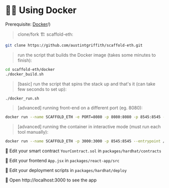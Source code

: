 # 🏄‍♂️ Using Docker

Prerequisite: [Docker](https://docs.docker.com/engine/install/)/)

> clone/fork 🏗 scaffold-eth:

```bash
git clone https://github.com/austintgriffith/scaffold-eth.git
```

> run the script that builds the Docker image (takes some minutes to finish):

```bash
cd scaffold-eth/docker
./docker_build.sh
```

> [basic] run the script that spins the stack up and that's it (can take few seconds to set up):

```bash
./docker_run.sh
```

> [advanced] running front-end on a different port (eg. 8080):

```bash
docker run --name SCAFFOLD_ETH -e PORT=8080 -p 8080:8080 -p 8545:8545 -dt scaffold-eth
```

> [advanced] running the container in interactive mode (must run each tool manually):

```bash
docker run --name SCAFFOLD_ETH -p 3000:3000 -p 8545:8545 --entrypoint /bin/bash -ti scaffold-eth
```

🔏 Edit your smart contract `YourContract.sol` in `packages/hardhat/contracts`

📝 Edit your frontend `App.jsx` in `packages/react-app/src`

💼 Edit your deployment scripts in `packages/hardhat/deploy`

📱 Open http://localhost:3000 to see the app
